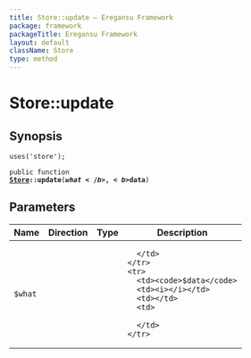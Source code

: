```yaml
---
title: Store::update — Eregansu Framework
package: framework
packageTitle: Eregansu Framework
layout: default
className: Store
type: method
---
```


# Store::update

## Synopsis

<code>uses('store');</code>

<code>public function <b><a href="Store">Store</a>::update</b>(<b>$what</b>, <b>$data</b>)</code>

## Parameters

<table>
  <thead>
    <tr>
      <th>Name</th>
      <th>Direction</th>
      <th>Type</th>
      <th>Description</th>
    </tr>
  </thead>
  <tbody>
    <tr>
      <td><code>$what</code>
      <td><i></i></td>
      <td></td>
      <td>

      </td>
    </tr>
    <tr>
      <td><code>$data</code>
      <td><i></i></td>
      <td></td>
      <td>

      </td>
    </tr>
  </tbody>
</table>

